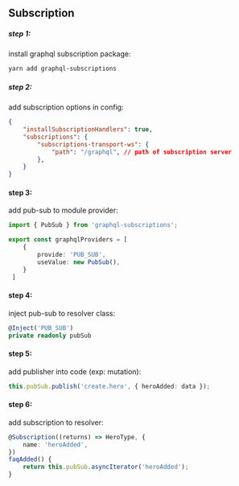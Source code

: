 ## Subscription
##### step 1:
install graphql subscription package:
```bash
yarn add graphql-subscriptions
```

##### step 2:
add subscription options in config:
```json
{
	"installSubscriptionHandlers": true,
	"subscriptions": {
		"subscriptions-transport-ws": {
			"path": "/graphql", // path of subscription server
		},
	}
}
```

#### step 3:
add pub-sub to module provider:
```typescript
import { PubSub } from 'graphql-subscriptions';

export const graphqlProviders = [
	{
		provide: 'PUB_SUB',
		useValue: new PubSub(),
	}
 ]
```

#### step 4:
inject pub-sub to resolver class:
```typescript
@Inject('PUB_SUB')
private readonly pubSub
```

#### step 5:
add publisher into code (exp: mutation):
```typescript
this.pubSub.publish('create.hero', { heroAdded: data });
```

#### step 6:
add subscription to resolver:
```typescript
@Subscription((returns) => HeroType, {
	name: 'heroAdded',
})
faqAdded() {
	return this.pubSub.asyncIterator('heroAdded');
}
```